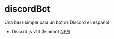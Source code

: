 # discordBot
Una base simple para un bot de Discord en español

- Discord.js v13 (Minimo) [NPM](https://www.npmjs.com/package/discord.js)
